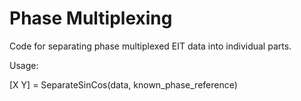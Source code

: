 # Phase Multiplexing

Code for separating phase multiplexed EIT data into individual parts.

Usage:

[X Y] = SeparateSinCos(data, known_phase_reference)
